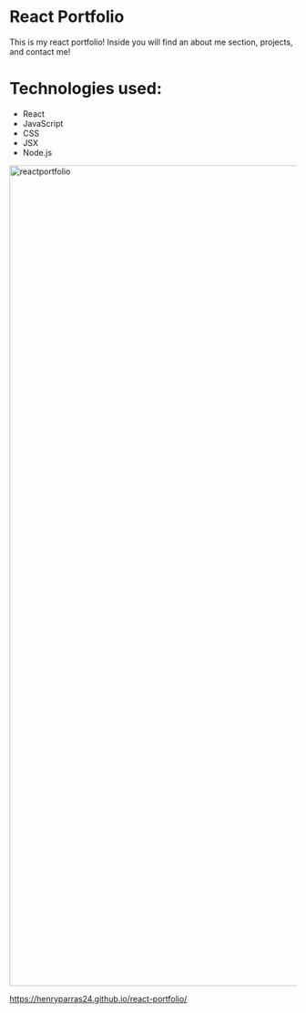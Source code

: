 # React Portfolio
This is my react portfolio! Inside you will find an about me section, projects, and contact me!
# Technologies used:
* React
* JavaScript
* CSS
* JSX
* Node.js


<img width="1440" alt="reactportfolio" src="https://user-images.githubusercontent.com/82185621/128127027-19faea5b-30e6-4995-a8b8-d18cff778cbc.png">



https://henryparras24.github.io/react-portfolio/